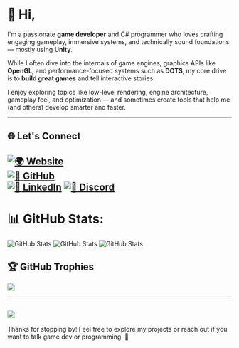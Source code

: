 # 👋 Hi,

I'm a passionate **game developer** and C# programmer who loves crafting engaging gameplay, immersive systems, and technically sound foundations — mostly using **Unity**.

While I often dive into the internals of game engines, graphics APIs like **OpenGL**, and performance-focused systems such as **DOTS**, my core drive is to **build great games** and tell interactive stories.

I enjoy exploring topics like low-level rendering, engine architecture, gameplay feel, and optimization — and sometimes create tools that help me (and others) develop smarter and faster.

---

## 🌐 Let's Connect

[![🌍 Website](https://img.shields.io/badge/Website-000000?style=for-the-badge&logo=About.me&logoColor=white)](https://www.suleymanakbulut.me)  
[![🐙 GitHub](https://img.shields.io/badge/GitHub-181717?style=for-the-badge&logo=github&logoColor=white)](https://github.com/SuleymanAkbulut)  
[![💼 LinkedIn](https://img.shields.io/badge/LinkedIn-0077B5?style=for-the-badge&logo=linkedin&logoColor=white)](https://www.linkedin.com/in/s%C3%BCleymanakblt7/)
[![💬 Discord](https://img.shields.io/badge/Discord-5865F2?style=for-the-badge&logo=discord&logoColor=white)](https://discordapp.com/users/oxygen3910)
---

# 📊 GitHub Stats:
![GitHub Stats](https://github-readme-stats.vercel.app/api?username=OxygenButBeta&theme=dark&show_icons=true&count_private=true&hide_border=false)
![GitHub Stats](https://github-readme-streak-stats.herokuapp.com/?user=OxygenButBeta&theme=dark&hide_border=false)
![GitHub Stats](https://github-readme-stats.vercel.app/api/top-langs/?username=OxygenButBeta&theme=dark&hide_border=false&include_all_commits=true&count_private=true&layout=compact)

## 🏆 GitHub Trophies
![](https://github-profile-trophy.vercel.app/?username=OxygenButBeta&theme=radical&no-frame=false&no-bg=true&margin-w=4)

---
[![](https://visitcount.itsvg.in/api?id=OxygenButBeta&icon=0&color=0)](https://visitcount.itsvg.in)
---

Thanks for stopping by! Feel free to explore my projects or reach out if you want to talk game dev or programming. 🚀
